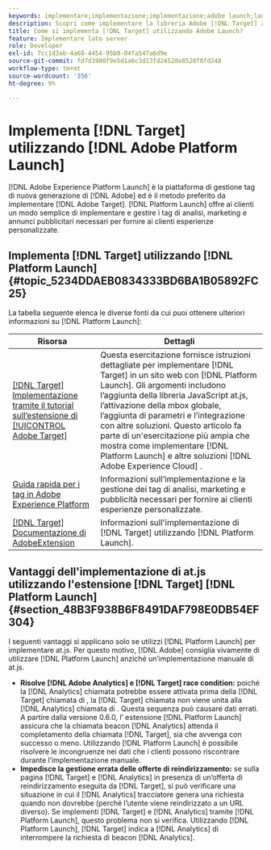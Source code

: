 ```yaml
---
keywords: implementare;implementazione;implementazione;adobe launch;launch;corsa;reindirizzamento;platform launch esperienza;platform launch
description: Scopri come implementare la libreria Adobe [!DNL Target] at.js utilizzando Adobe Experience Platform Launch, il metodo preferito per implementare Adobe [!DNL Target].
title: Come si implementa [!DNL Target] utilizzando Adobe Launch?
feature: Implementare lato server
role: Developer
exl-id: 7cc1d3ab-4a68-4454-95b0-04fa547a6d9e
source-git-commit: fd7d3900f9e5d1a6c3d13fd2452de8528f8fd248
workflow-type: tm+mt
source-wordcount: '356'
ht-degree: 9%

---
```


# Implementa [!DNL Target] utilizzando [!DNL Adobe Platform Launch]

[!DNL Adobe Experience Platform Launch] è la piattaforma di gestione tag di nuova generazione di  [!DNL Adobe] ed è il metodo preferito da implementare  [!DNL Adobe Target]. [!DNL Platform Launch] offre ai clienti un modo semplice di implementare e gestire i tag di analisi, marketing e annunci pubblicitari necessari per fornire ai clienti esperienze personalizzate.

## Implementa [!DNL Target] utilizzando [!DNL Platform Launch] {#topic_5234DDAEB0834333BD6BA1B05892FC25}

La tabella seguente elenca le diverse fonti da cui puoi ottenere ulteriori informazioni su [!DNL Platform Launch]:

| Risorsa | Dettagli |
|--- |--- |
| [ [!DNL Target] Implementazione tramite il tutorial sull’estensione di  [!UICONTROL Adobe Target]](https://experienceleague.adobe.com/docs/launch-learn/implementing-in-websites-with-launch/implement-solutions/target.html#implement-solutions) | Questa esercitazione fornisce istruzioni dettagliate per implementare [!DNL Target] in un sito web con [!DNL Platform Launch]. Gli argomenti includono l’aggiunta della libreria JavaScript at.js, l’attivazione della mbox globale, l’aggiunta di parametri e l’integrazione con altre soluzioni. Questo articolo fa parte di un&#39;esercitazione più ampia che mostra come implementare [!DNL Platform Launch] e altre soluzioni [!DNL Adobe Experience Cloud] . |
| [Guida rapida per i tag in Adobe Experience Platform](https://experienceleague.adobe.com/docs/experience-platform/tags/get-started/quick-start.html) | Informazioni sull’implementazione e la gestione dei tag di analisi, marketing e pubblicità necessari per fornire ai clienti esperienze personalizzate. |
| [ [!DNL Target] Documentazione di AdobeExtension](https://experienceleague.adobe.com/docs/experience-platform/tags/extensions/adobe/target/overview.html) | Informazioni sull&#39;implementazione di [!DNL Target] utilizzando [!DNL Platform Launch]. |

## Vantaggi dell&#39;implementazione di at.js utilizzando l&#39;estensione [!DNL Target] [!DNL Platform Launch] {#section_48B3F938B6F8491DAF798E0DB54EF304}

I seguenti vantaggi si applicano solo se utilizzi [!DNL Platform Launch] per implementare at.js. Per questo motivo, [!DNL Adobe] consiglia vivamente di utilizzare [!DNL Platform Launch] anziché un’implementazione manuale di at.js.

* **Risolve  [!DNL Adobe Analytics] e  [!DNL Target] race condition:** poiché la  [!DNL Analytics] chiamata potrebbe essere attivata prima della  [!DNL Target] chiamata di , la  [!DNL Target] chiamata non viene unita alla  [!DNL Analytics] chiamata di . Questa sequenza può causare dati errati. A partire dalla versione 0.6.0, l’ estensione [!DNL Platform Launch] assicura che la chiamata beacon [!DNL Analytics] attenda il completamento della chiamata [!DNL Target], sia che avvenga con successo o meno. Utilizzando [!DNL Platform Launch] è possibile risolvere le incongruenze nei dati che i clienti possono riscontrare durante l’implementazione manuale.
* **Impedisce la gestione errata delle offerte di reindirizzamento:** se sulla pagina  [!DNL Target] e  [!DNL Analytics] in presenza di un’offerta di reindirizzamento eseguita da  [!DNL Target], si può verificare una situazione in cui il  [!DNL Analytics] tracciatore genera una richiesta quando non dovrebbe (perché l’utente viene reindirizzato a un URL diverso). Se implementi [!DNL Target] e [!DNL Analytics] tramite [!DNL Platform Launch], questo problema non si verifica. Utilizzando [!DNL Platform Launch], [!DNL Target] indica a [!DNL Analytics] di interrompere la richiesta di beacon [!DNL Analytics].
